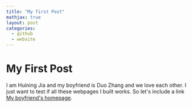 ```yaml
---
title: "My first Post"
mathjax: true
layout: post
categories: 
  - github
  - website
---
```


# My First Post

I am Huining Jia and my boyfriend is Duo Zhang and we love each other. 
I just want to test if all these webpages I built works.
So let's include a link [My boyfriend's homepage](https://kraftoreo.github.io).
